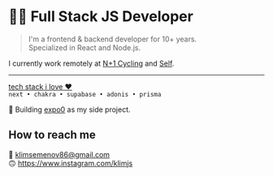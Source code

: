 # 👨‍💻 Full Stack JS Developer

> I'm a frontend & backend developer for 10+ years.  
> Specialized in React and Node.js.

I currently work remotely at [N+1 Cycling](https://nplus1.cc) and [Self](https://www.selfstudio.se).

* * *

[tech stack i love ❤️](https://github.com/stars/klimjs/lists/tech-stack-i-love)  
`next • chakra • supabase • adonis • prisma`

🎨 Building [expo0](https://expo0.nl) as my side project.

## How to reach me
📧 klimsemenov86@gmail.com  
🙃 https://www.instagram.com/klimjs
